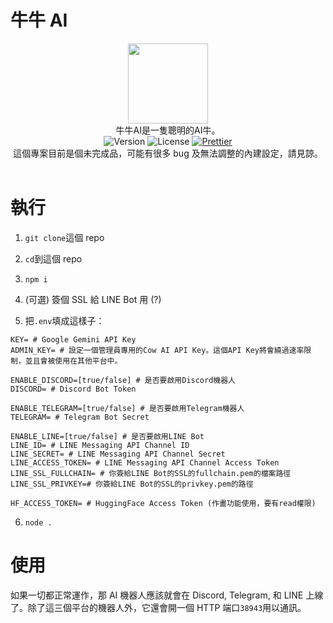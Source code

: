 # 牛牛 AI

<center>
<img src="https://cowgl.xyz/cow.png" width="128" height="128" /><br>
牛牛AI是一隻聰明的AI牛。<br>
<img src="https://img.shields.io/github/package-json/v/LittleCow-moo/CowAI?logo=github&style=for-the-badge&label=版本" alt="Version"> <img src="https://img.shields.io/github/license/LittleCow-moo/CowAI?style=for-the-badge&logo=github&label=許可證" alt="License"> <a href="https://github.com/prettier/prettier"><img src="https://img.shields.io/badge/程式碼樣式-Prettier-ff69b4.svg?style=for-the-badge" alt="Prettier"></a><br>
這個專案目前是個未完成品，可能有很多 bug 及無法調整的內建設定，請見諒。

</center>
<br>

# 執行

1. `git clone`這個 repo
2. `cd`到這個 repo
3. `npm i`

4. (可選) 簽個 SSL 給 LINE Bot 用 (?)
5. 把`.env`填成這樣子：

```env
KEY= # Google Gemini API Key
ADMIN_KEY= # 設定一個管理員專用的Cow AI API Key。這個API Key將會繞過速率限制，並且會被使用在其他平台中。

ENABLE_DISCORD=[true/false] # 是否要啟用Discord機器人
DISCORD= # Discord Bot Token

ENABLE_TELEGRAM=[true/false] # 是否要啟用Telegram機器人
TELEGRAM= # Telegram Bot Secret

ENABLE_LINE=[true/false] # 是否要啟用LINE Bot
LINE_ID= # LINE Messaging API Channel ID
LINE_SECRET= # LINE Messaging API Channel Secret
LINE_ACCESS_TOKEN= # LINE Messaging API Channel Access Token
LINE_SSL_FULLCHAIN= # 你簽給LINE Bot的SSL的fullchain.pem的檔案路徑
LINE_SSL_PRIVKEY=# 你簽給LINE Bot的SSL的privkey.pem的路徑

HF_ACCESS_TOKEN= # HuggingFace Access Token (作畫功能使用，要有read權限)
```

6. `node .`

# 使用

如果一切都正常運作，那 AI 機器人應該就會在 Discord, Telegram, 和 LINE 上線了。除了這三個平台的機器人外，它還會開一個 HTTP 端口`38943`用以通訊。

